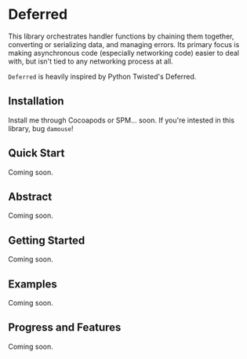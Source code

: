 # Deferred

This library orchestrates handler functions by chaining them together, converting or serializing data, and managing errors. Its primary focus is making asynchronous code (especially networking code) easier to deal with, but isn't tied to any networking process at all. 

`Deferred` is heavily inspired by Python Twisted's Deferred.

## Installation

Install me through Cocoapods or SPM... soon. If you're intested in this library, bug `damouse`!

## Quick Start

Coming soon. 

## Abstract

Coming soon. 

## Getting Started

Coming soon. 

## Examples

Coming soon. 

## Progress and Features

Coming soon. 




